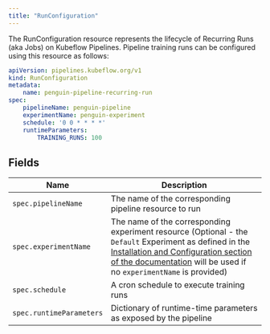 ```yaml
---
title: "RunConfiguration"
---
```


The RunConfiguration resource represents the lifecycle of Recurring Runs (aka Jobs) on Kubeflow Pipelines.
Pipeline training runs can be configured using this resource as follows:

```yaml
apiVersion: pipelines.kubeflow.org/v1
kind: RunConfiguration
metadata:
    name: penguin-pipeline-recurring-run
spec:
    pipelineName: penguin-pipeline
    experimentName: penguin-experiment
    schedule: '0 0 * * * *'
    runtimeParameters:
        TRAINING_RUNS: 100
```

## Fields

| Name | Description |
| --- | --- |
| `spec.pipelineName` | The name of the corresponding pipeline resource to run |
| `spec.experimentName` | The name of the corresponding experiment resource (Optional - the `Default` Experiment as defined in the [Installation and Configuration section of the documentation](README.md#configuration) will be used if no `experimentName` is provided) |
| `spec.schedule` | A cron schedule to execute training runs |
| `spec.runtimeParameters` | Dictionary of runtime-time parameters as exposed by the pipeline |
